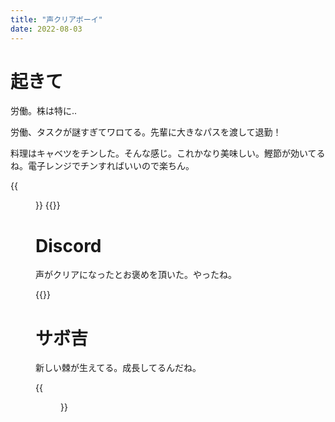 ```yaml
---
title: "声クリアボーイ"
date: 2022-08-03
---
```



# 起きて

労働。株は特に..

労働、タスクが謎すぎてワロてる。先輩に大きなパスを渡して退勤！

料理はキャベツをチンした。そんな感じ。これかなり美味しい。鰹節が効いてるね。電子レンジでチンすればいいので楽ちん。

{{<figure src="/media/2022-08-03-dinner.jpeg" alt="dinner">}}
{{<youtube scOYfDtgJi4>}}
# Discord
声がクリアになったとお褒めを頂いた。やったね。

{{<tweet user="dango_bot" id="1548993074965381121">}}

# サボ吉
新しい棘が生えてる。成長してるんだね。

{{<figure src="/media/2022-08-03-saboyoshi.jpeg" alt="saboyoshi">}}
